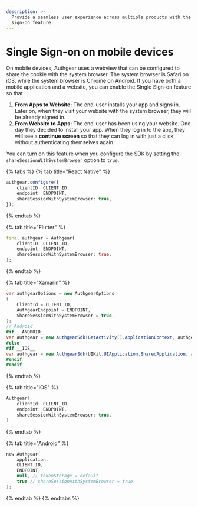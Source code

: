 ```yaml
---
description: >-
  Provide a seamless user experience across multiple products with the single
  sign-on feature.
---
```


# Single Sign-on on mobile devices

On mobile devices, Authgear uses a webview that can be configured to share the cookie with the system browser. The system browser is Safari on iOS, while the system browser is Chrome on Android. If you have both a mobile application and a website, you can enable the Single Sign-on feature so that

1. **From Apps to Website:** The end-user installs your app and signs in. Later on, when they visit your website with the system browser, they will be already signed in.
2. **From Website to Apps:** The end-user has been using your website. One day they decided to install your app. When they log in to the app, they will see a **continue screen** so that they can log in with just a click, without authenticating themselves again.

You can turn on this feature when you configure the SDK by setting the `shareSessionWithSystemBrowser` option to `true`.

{% tabs %}
{% tab title="React Native" %}
```typescript
authgear.configure({
    clientID: CLIENT_ID,
    endpoint: ENDPOINT,
    shareSessionWithSystemBrowser: true,
});
```
{% endtab %}

{% tab title="Flutter" %}
```dart
final authgear = Authgear(
    clientID: CLIENT_ID,
    endpoint: ENDPOINT,
    shareSessionWithSystemBrowser: true,
);
```
{% endtab %}

{% tab title="Xamarin" %}
```csharp
var authgearOptions = new AuthgearOptions
{
    ClientId = CLIENT_ID,
    AuthgearEndpoint = ENDPOINT,
    ShareSessionWithSystemBrowser = true,
};
// Android
#if __ANDROID__
var authgear = new AuthgearSdk(GetActivity().ApplicationContext, authgearOptions);
#else
#if __IOS__
var authgear = new AuthgearSdk(UIKit.UIApplication.SharedApplication, authgearOptions);
#endif
#endif
```
{% endtab %}

{% tab title="iOS" %}
```swift
Authgear(
    clientId: CLIENT_ID,
    endpoint: ENDPOINT,
    shareSessionWithSystemBrowser: true,
)
```
{% endtab %}

{% tab title="Android" %}
```kotlin
new Authgear(
    application,
    CLIENT_ID,
    ENDPOINT,
    null, // tokenStorage = default
    true // shareSessionWithSystemBrowser = true
);
```
{% endtab %}
{% endtabs %}

